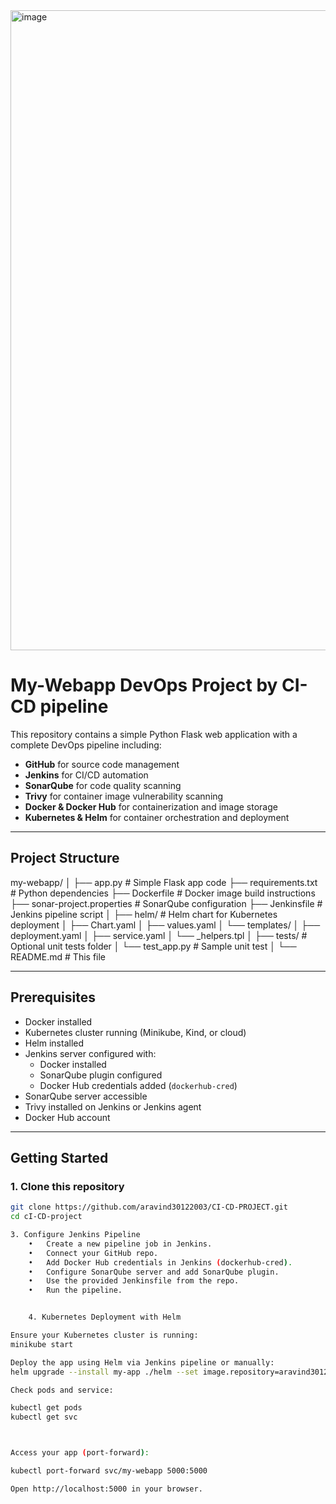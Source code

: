 <img width="1536" height="1024" alt="image" src="https://github.com/user-attachments/assets/d714dde9-4a68-4a9d-ba7e-63d5cf27d0ac" />



# My-Webapp DevOps Project by CI-CD pipeline

This repository contains a simple Python Flask web application with a complete DevOps pipeline including:

- **GitHub** for source code management
- **Jenkins** for CI/CD automation
- **SonarQube** for code quality scanning
- **Trivy** for container image vulnerability scanning
- **Docker & Docker Hub** for containerization and image storage
- **Kubernetes & Helm** for container orchestration and deployment

---

## Project Structure

my-webapp/
│
├── app.py                        # Simple Flask app code
├── requirements.txt              # Python dependencies
├── Dockerfile                    # Docker image build instructions
├── sonar-project.properties      # SonarQube configuration
├── Jenkinsfile                   # Jenkins pipeline script
│
├── helm/                        # Helm chart for Kubernetes deployment
│   ├── Chart.yaml
│   ├── values.yaml
│   └── templates/
│       ├── deployment.yaml
│       ├── service.yaml
│       └── _helpers.tpl
│
├── tests/                       # Optional unit tests folder
│   └── test_app.py              # Sample unit test
│
└── README.md                    # This file

---

## Prerequisites

- Docker installed
- Kubernetes cluster running (Minikube, Kind, or cloud)
- Helm installed
- Jenkins server configured with:
  - Docker installed
  - SonarQube plugin configured
  - Docker Hub credentials added (`dockerhub-cred`)
- SonarQube server accessible
- Trivy installed on Jenkins or Jenkins agent
- Docker Hub account

---

## Getting Started

### 1. Clone this repository

```bash
git clone https://github.com/aravind30122003/CI-CD-PROJECT.git
cd cI-CD-project

3. Configure Jenkins Pipeline
	•	Create a new pipeline job in Jenkins.
	•	Connect your GitHub repo.
	•	Add Docker Hub credentials in Jenkins (dockerhub-cred).
	•	Configure SonarQube server and add SonarQube plugin.
	•	Use the provided Jenkinsfile from the repo.
	•	Run the pipeline.


    4. Kubernetes Deployment with Helm

Ensure your Kubernetes cluster is running:
minikube start

Deploy the app using Helm via Jenkins pipeline or manually:
helm upgrade --install my-app ./helm --set image.repository=aravind30122003/CI-CD-project --set image.tag=latest

Check pods and service:

kubectl get pods
kubectl get svc



Access your app (port-forward):

kubectl port-forward svc/my-webapp 5000:5000

Open http://localhost:5000 in your browser.
